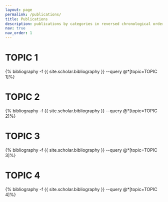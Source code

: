 ```yaml
---
layout: page
permalink: /publications/
title: Publications
description: publications by categories in reversed chronological order. generated by jekyll-scholar.
nav: true
nav_order: 1
---
```

<!-- _pages/publications.md -->
<div class="publications">
<h1>TOPIC 1</h1>
{% bibliography -f {{ site.scholar.bibliography }} --query @*[topic=TOPIC 1]%}
</div>

<div class="publications">
<h1>TOPIC 2</h1>
{% bibliography -f {{ site.scholar.bibliography }} --query @*[topic=TOPIC 2]%}
</div>

<div class="publications">
<h1>TOPIC 3</h1>
{% bibliography -f {{ site.scholar.bibliography }} --query @*[topic=TOPIC 3]%}
</div>

<div class="publications">
<h1>TOPIC 4</h1>
{% bibliography -f {{ site.scholar.bibliography }} --query @*[topic=TOPIC 4]%}
</div>